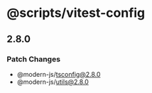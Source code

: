 # @scripts/vitest-config

## 2.8.0

### Patch Changes

- @modern-js/tsconfig@2.8.0
- @modern-js/utils@2.8.0
